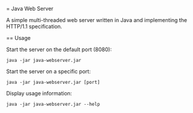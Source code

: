 = Java Web Server

A simple multi-threaded web server written in Java and implementing the HTTP/1.1 specification.

== Usage

Start the server on the default port (8080):

`java -jar java-webserver.jar`

Start the server on a specific port:

`java -jar java-webserver.jar [port]`

Display usage information:

`java -jar java-webserver.jar --help`

